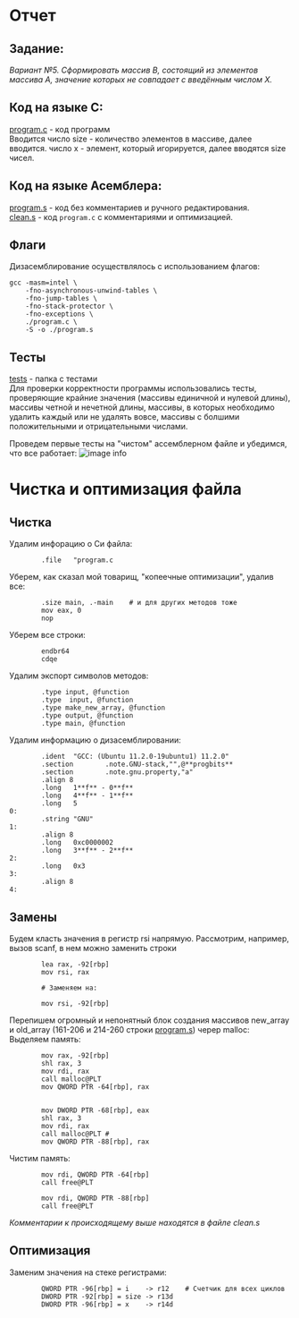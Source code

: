 # Отчет

## Задание:
*Вариант №5. Сформировать массив B, состоящий из элементов массива А, значение которых не совпадает с введённым числом X.* 

## Код на языке С:
[program.c](https://github.com/1rlan/csaihw/blob/master/homework%20%E2%84%961/program.c)  - код программ\
Вводится число size - количество элементов в массиве, далее вводится. число x - элемент, который игорируется, далее вводятся size чисел. 

## Код на языке Асемблера:
[program.s](https://github.com/1rlan/csaihw/blob/master/homework%20%E2%84%961/program.s) - код без комментариев и ручного редактирования.\
[clean.s](https://github.com/1rlan/csaihw/blob/master/homework%20%E2%84%961/clean.s) - код  ```program.c```  c комментариями и оптимизацией.

## Флаги 
Дизасемблирование осуществлялось с использованием флагов:
```terminal
gcc -masm=intel \
    -fno-asynchronous-unwind-tables \
    -fno-jump-tables \
    -fno-stack-protector \
    -fno-exceptions \
    ./program.c \
    -S -o ./program.s
```



## Тесты 
[tests](https://github.com/1rlan/csaihw/tree/master/homework%20%E2%84%961/tests) - папка с тестами\
Для проверки корректности программы использовались тесты, проверяющие крайние значения (массивы единичной и нулевой длины), массивы четной и нечетной длины, массивы, в которых необходимо удалить каждый или не удалять вовсе, массивы с болшими положительными и отрицательными числами.

Проведем первые тесты на "чистом" ассемблерном файле и убедимся, что все работает:
![image info](images/test_first.png)

# Чистка и оптимизация файла

## Чистка 
Удалим инфорацию о Си файла:
```assembly
        .file   "program.c
```

Уберем, как сказал мой товарищ, "копеечные оптимизации", удалив все:
```assembly
        .size main, .-main    # и для других методов тоже
        mov eax, 0
        nop
```

Уберем все строки:
```assembly
        endbr64
        cdqe
```

Удалим экспорт символов методов:
```assembly        
        .type input, @function
        .type  input, @function
        .type make_new_array, @function
        .type output, @function
        .type main, @function
```

Удалим информацию о дизасемблировании:
```assembly
        .ident  "GCC: (Ubuntu 11.2.0-19ubuntu1) 11.2.0"
        .section        .note.GNU-stack,"",@**progbits**
        .section        .note.gnu.property,"a"
        .align 8
        .long   1**f** - 0**f**
        .long   4**f** - 1**f**
        .long   5
0:
        .string "GNU"
1:
        .align 8
        .long   0xc0000002
        .long   3**f** - 2**f**
2:
        .long   0x3
3:
        .align 8
4:
```


## Замены
Будем класть значения в регистр rsi напрямую. Рассмотрим, например, вызов scanf, в нем можно заменить строки
```
        lea rax, -92[rbp]
        mov rsi, rax

		# Заменяем на:

		mov rsi, -92[rbp]
```


Перепишем огромный и непонятный блок создания массивов new_array и old_array (161-206 и 214-260 строки [program.s](https://github.com/1rlan/csaihw/blob/master/homework%20%E2%84%961/program.c)) череp malloc:
Выделяем память:
```
		mov rax, -92[rbp]
		shl rax, 3 
		mov rdi, rax 
		call malloc@PLT 
		mov QWORD PTR -64[rbp], rax 


		mov DWORD PTR -68[rbp], eax
		shl rax, 3 
		mov rdi, rax 
		call malloc@PLT #
		mov QWORD PTR -88[rbp], rax
```
Чистим память:
```
		mov rdi, QWORD PTR -64[rbp] 
		call free@PLT

		mov rdi, QWORD PTR -88[rbp] 
		call free@PLT 
```
*Комментарии к происходящему выше находятся в файле clean.s*

## Оптимизация
Заменим значения на стеке регистрами:
```
		QWORD PTR -96[rbp] = i    -> r12    # Счетчик для всех циклов
		DWORD PTR -92[rbp] = size -> r13d
		DWORD PTR -96[rbp] = x    -> r14d
		
```

